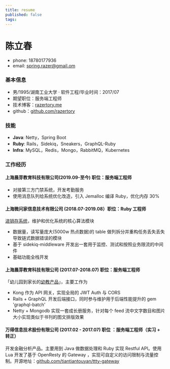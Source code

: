 ```yaml
---
title: resume
published: false
tags:
---
```

# 陈立春

* phone: 18780177936
* email: spring.razer@gmail.om
### 基本信息

* 男/1995/湖南工业大学 · 软件工程/毕业时间：2017/07
* 期望职位：服务端工程师
* 技术博客：[razertory.me](http://razertory.me)
* github：[github.com/razertory](https://github.com/razertory)

### 技能
- **Java**: Netty，Spring Boot
- **Ruby**: Rails，Sidekiq，Sneakers，GraphQL-Ruby
- **Infra**: MySQL，Redis，Mongo，RabbitMQ，Kubernetes

### 工作经历

#### 上海晨芽教育科技有限公司(2019.09-至今) 职位：服务端工程师
- 对接第三方门禁系统，开发考勤服务
- 使用消息队列给系统优化改造，引入 Jemalloc 编译 Ruby，优化内存 30%

#### 上海微问家信息技术有限公司 (2018.07-2019.08）职位：Ruby 工程师
[进销存系统](https://www.ikcrm.com/ikjxc/about)，维护和优化系统的核心算法模块
- 数据量，读写量庞大(5000w 热点数据)的 table 做列拆分并重构任务丢失丢失导致链式数据错误的模块
- 基于 sidekiq-middleware 开发出一套用于监控、测试和按照业务限流的中间件
- 基础功能全栈开发

#### 上海晨芽教育科技有限公司 (2017.07-2018.07) 职位：服务端工程师

「幼儿园到家长的[幼教产品](https://kid17.com)」，主要工作为

- Kong 作为 API 网关，实现全局的 JWT Auth 与 CORS
- Rails + GraphQL 开发后端接口，同时参与维护用于后端性能提升的 gem 'graphql-batch'
- Netty + Mongodb 实现一套成长册服务，针对每个 feed 流中文字数目和图片大小实现类似于书刊的图文排版效果

#### 万得信息技术股份有限公司 (2017.02 - 2017.07) 职位 ：服务端工程师（实习 + 转正）

开发金融分析产品。主要用到 Java 做数据处理和 Ruby 实现 Restful API。使用 Lua 开发了基于 OpenResty 的 Gateway ，实现可自定义的访问限制与流量控制。开源地址：[github.com/tiantiantouyan/ttty-gateway](https://github.com/tiantiantouyan/ttty-gateway)